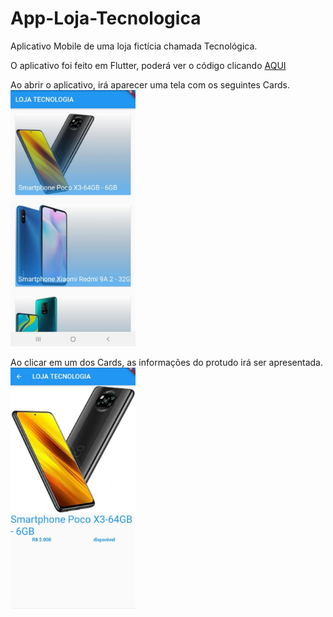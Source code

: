 # App-Loja-Tecnologica
Aplicativo Mobile de uma loja fictícia chamada Tecnológica. 

O aplicativo foi feito em Flutter, poderá ver o código clicando <a href="https://github.com/pvictor1206/App-Loja-Tecnologica/tree/main/lib">AQUI</a>

Ao abrir o aplicativo, irá aparecer uma tela com os seguintes Cards. <br>
<img src="https://github.com/pvictor1206/App-Loja-Tecnologica/blob/main/imagens/img01.jpeg" width="200"> <br>

Ao clicar em um dos Cards, as informações do protudo irá ser apresentada. <br>
<img src="https://github.com/pvictor1206/App-Loja-Tecnologica/blob/main/imagens/img02.jpeg" width="200"> 
